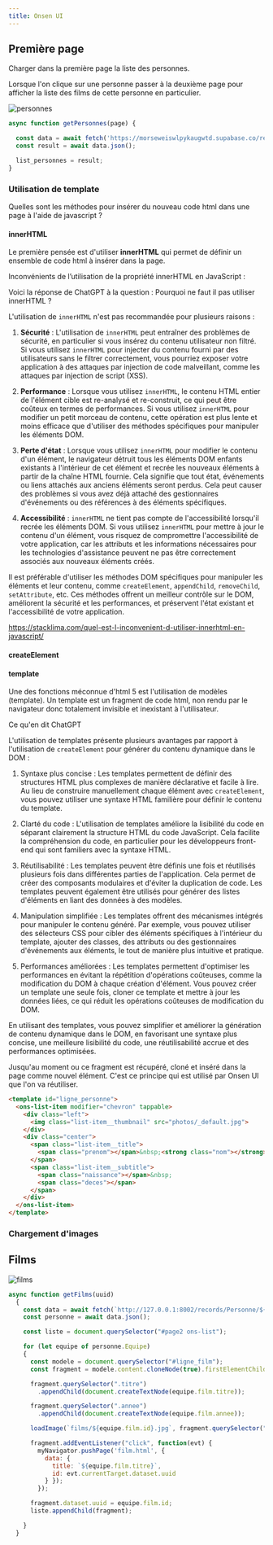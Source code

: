 ```yaml
---
title: Onsen UI
---
```


## Première page

Charger dans la première page la liste des personnes.

Lorsque l'on clique sur une personne passer à la deuxième page pour afficher la liste des films de cette personne en particulier.

![personnes](personnes.png)


```javascript
async function getPersonnes(page) {

  const data = await fetch('https://morseweiswlpykaugwtd.supabase.co/rest/v1/acteur?select=*');
  const result = await data.json();

  list_personnes = result;
}
```

### Utilisation de template

Quelles sont les méthodes pour insérer du nouveau code html dans une page à l'aide de javascript ?

#### innerHTML

Le première pensée est d'utiliser **innerHTML** qui permet de définir un ensemble de code html à insérer dans la page.

Inconvénients de l’utilisation de la propriété innerHTML en JavaScript :

Voici la réponse de ChatGPT à la question : Pourquoi ne faut il pas utiliser innerHTML ?

L'utilisation de `innerHTML` n'est pas recommandée pour plusieurs raisons :

1. **Sécurité** : L'utilisation de `innerHTML` peut entraîner des problèmes de sécurité, en particulier si vous insérez du contenu utilisateur non filtré. Si vous utilisez `innerHTML` pour injecter du contenu fourni par des utilisateurs sans le filtrer correctement, vous pourriez exposer votre application à des attaques par injection de code malveillant, comme les attaques par injection de script (XSS).

2. **Performance** : Lorsque vous utilisez `innerHTML`, le contenu HTML entier de l'élément cible est re-analysé et re-construit, ce qui peut être coûteux en termes de performances. Si vous utilisez `innerHTML` pour modifier un petit morceau de contenu, cette opération est plus lente et moins efficace que d'utiliser des méthodes spécifiques pour manipuler les éléments DOM.

3. **Perte d'état** : Lorsque vous utilisez `innerHTML` pour modifier le contenu d'un élément, le navigateur détruit tous les éléments DOM enfants existants à l'intérieur de cet élément et recrée les nouveaux éléments à partir de la chaîne HTML fournie. Cela signifie que tout état, événements ou liens attachés aux anciens éléments seront perdus. Cela peut causer des problèmes si vous avez déjà attaché des gestionnaires d'événements ou des références à des éléments spécifiques.

4. **Accessibilité** : `innerHTML` ne tient pas compte de l'accessibilité lorsqu'il recrée les éléments DOM. Si vous utilisez `innerHTML` pour mettre à jour le contenu d'un élément, vous risquez de compromettre l'accessibilité de votre application, car les attributs et les informations nécessaires pour les technologies d'assistance peuvent ne pas être correctement associés aux nouveaux éléments créés.

Il est préférable d'utiliser les méthodes DOM spécifiques pour manipuler les éléments et leur contenu, comme `createElement`, `appendChild`, `removeChild`, `setAttribute`, etc. Ces méthodes offrent un meilleur contrôle sur le DOM, améliorent la sécurité et les performances, et préservent l'état existant et l'accessibilité de votre application.


https://stacklima.com/quel-est-l-inconvenient-d-utiliser-innerhtml-en-javascript/


#### createElement

#### template

Une des fonctions méconnue d'html 5 est l'utilisation de modèles (template).
Un template est un fragment de code html, non rendu par le navigateur donc totalement invisible et inexistant à l'utilisateur.

Ce qu'en dit ChatGPT

L'utilisation de templates présente plusieurs avantages par rapport à l'utilisation de `createElement` pour générer du contenu dynamique dans le DOM :

1. Syntaxe plus concise : Les templates permettent de définir des structures HTML plus complexes de manière déclarative et facile à lire. Au lieu de construire manuellement chaque élément avec `createElement`, vous pouvez utiliser une syntaxe HTML familière pour définir le contenu du template.

2. Clarté du code : L'utilisation de templates améliore la lisibilité du code en séparant clairement la structure HTML du code JavaScript. Cela facilite la compréhension du code, en particulier pour les développeurs front-end qui sont familiers avec la syntaxe HTML.

3. Réutilisabilité : Les templates peuvent être définis une fois et réutilisés plusieurs fois dans différentes parties de l'application. Cela permet de créer des composants modulaires et d'éviter la duplication de code. Les templates peuvent également être utilisés pour générer des listes d'éléments en liant des données à des modèles.

4. Manipulation simplifiée : Les templates offrent des mécanismes intégrés pour manipuler le contenu généré. Par exemple, vous pouvez utiliser des sélecteurs CSS pour cibler des éléments spécifiques à l'intérieur du template, ajouter des classes, des attributs ou des gestionnaires d'événements aux éléments, le tout de manière plus intuitive et pratique.

5. Performances améliorées : Les templates permettent d'optimiser les performances en évitant la répétition d'opérations coûteuses, comme la modification du DOM à chaque création d'élément. Vous pouvez créer un template une seule fois, cloner ce template et mettre à jour les données liées, ce qui réduit les opérations coûteuses de modification du DOM.

En utilisant des templates, vous pouvez simplifier et améliorer la génération de contenu dynamique dans le DOM, en favorisant une syntaxe plus concise, une meilleure lisibilité du code, une réutilisabilité accrue et des performances optimisées.

Jusqu'au moment ou ce fragment est récupéré, cloné et inséré dans la page comme nouvel élément. C'est ce principe qui est utilisé par Onsen UI que l'on va réutiliser.

```html
<template id="ligne_personne">
  <ons-list-item modifier="chevron" tappable>
    <div class="left">
      <img class="list-item__thumbnail" src="photos/_default.jpg">
    </div>
    <div class="center">
      <span class="list-item__title">
        <span class="prenom"></span>&nbsp;<strong class="nom"></strong>
      </span>
      <span class="list-item__subtitle">
        <span class="naissance"></span>&nbsp;
        <span class="deces"></span>
      </span>
    </div>
  </ons-list-item>
</template>
```

### Chargement d'images



## Films

![films](films.png)

```javascript
async function getFilms(uuid)
  {
    const data = await fetch(`http://127.0.0.1:8002/records/Personne/${uuid}?join=Equipe%2CFilm`);
    const personne = await data.json();

    const liste = document.querySelector("#page2 ons-list");

    for (let equipe of personne.Equipe)
    {
      const modele = document.querySelector("#ligne_film");
      const fragment = modele.content.cloneNode(true).firstElementChild;

      fragment.querySelector(".titre")
        .appendChild(document.createTextNode(equipe.film.titre));

      fragment.querySelector(".annee")
        .appendChild(document.createTextNode(equipe.film.annee));

      loadImage(`films/${equipe.film.id}.jpg`, fragment.querySelector("img"));

      fragment.addEventListener("click", function(evt) {
        myNavigator.pushPage('film.html', {
          data: {
            title: `${equipe.film.titre}`,
            id: evt.currentTarget.dataset.uuid
          } });
        });

      fragment.dataset.uuid = equipe.film.id;
      liste.appendChild(fragment);

    }
  }
```
